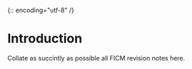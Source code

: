 {:: encoding="utf-8" /}

# Introduction

Collate as succintly as possible all FICM revision notes here.
